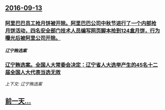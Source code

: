 ## [2016-09-13](/news/2016/09/13/index.md)

##### 
### [阿里巴巴员工抢月饼被开除。阿里巴巴公司中秋节进行了一个内部抢月饼活动，四名安全部门技术人员编写网页脚本抢到124盒月饼，行为曝光后被阿里公司开除。](/news/2016/09/13/阿里巴巴员工抢月饼被开除-阿里巴巴公司中秋节进行了一个内部抢月饼活动-四名安全部门技术人员编写网页脚本抢到124盒月饼.md)
##### 辽宁贿选案
### [辽宁贿选案。全国人大常委会决定：辽宁省人大选举产生的45名十二届全国人大代表当选无效](/news/2016/09/13/辽宁贿选案-全国人大常委会决定-辽宁省人大选举产生的45名十二届全国人大代表当选无效.md)
_上下文: 辽宁贿选案_

## [前一天...](/news/2016/09/12/index.md)

